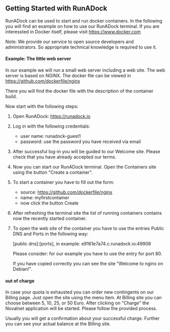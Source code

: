 ## Getting Started with RunADock

RunADock can be used to start and run docker containers. In the following you will find an example on how to use our RunADock terminal.
If you are interessted in Docker itself, please visit https://www.docker.com

Note: We provide our service to open source developers and administrators. So appropriate technical knowledge is required to use it.

#### Example: The little web server
In our example we will run a small web server including a web site. The web server is based on NGINX. The docker file can be viewed in https://github.com/dockerfile/nginx

There you will find the docker file with the description of the container build.

Now start with the following steps:

1. Open RunADock: https://runadock.io
2. Log in with the following credentials:

    * user name: runadock-guest1
    * password: use the password you have received via email

3. After successful log-in you will be guided to our Welcome site. Please check that you have already accepted our terms.
4. Now you can start our RunADock terminal. Open the Containers site using the button "Create a container".
5. To start a container you have to fill out the form:

    * source: https://github.com/dockerfile/nginx
    * name: myfirstcontainer
    * now click the button Create

6. After refreshing the terminal site the list of running containers contains now the recently started container.
7. To open the web site of the container you have to use the entries Public DNS and Ports in the following way:

    [public dns]:[ports], in example: e9161e7a74.c.runadock.io:49908

   Please consider: for our example you have to use the entry for port 80.

   If you have copied correctly you can see the site "Welcome to nginx on Debian!".

#### out of charge

In case your quota is exhausted you can order new contingents on our Billing page. Just open the site using the menu item. At Billing site you can choose between 5, 10, 25, or 50 Euro. After clicking on "Charge" the Novalnet application will be started. Please follow the provided process.

Usually you will get a confirmation about your successful charge. Further you can see your actual balance at the Billing site.

